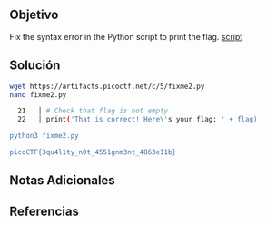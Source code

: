 ## Objetivo
Fix the syntax error in the Python script to print the flag.
[script](https://artifacts.picoctf.net/c/5/fixme2.py)

## Solución
```bash
wget https://artifacts.picoctf.net/c/5/fixme2.py
nano fixme2.py

  21   │ # Check that flag is not empty
  22   │ print('That is correct! Here\'s your flag: ' + flag)

python3 fixme2.py

picoCTF{3qu4l1ty_n0t_4551gnm3nt_4863e11b}
```

## Notas Adicionales


## Referencias
